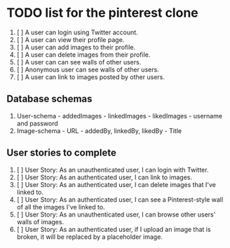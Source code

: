 # TODO list for the pinterest clone

  1. [ ] A user can login using Twitter account.
  2. [ ] A user can view their profile page.
  3. [ ] A user can add images to their profile.
  4. [ ] A user can delete images from their profile.
  5. [ ] A user can can see walls of other users.
  6. [ ] Anonymous user can see walls of other users.
  7. [ ] A user can link to images posted by other users.

## Database schemas

  1. User-schema
    - addedImages
    - linkedImages
    - likedImages
    - username and password
  2. Image-schema
    - URL
    - addedBy, linkedBy, likedBy
    - Title

## User stories to complete

  1. [ ] User Story: As an unauthenticated user, I can login with Twitter.
  2. [ ] User Story: As an authenticated user, I can link to images.
  3. [ ] User Story: As an authenticated user, I can delete images that I've
      linked to.
  4. [ ] User Story: As an authenticated user, I can see a Pinterest-style wall
      of all the images I've linked to.
  5. [ ] User Story: As an unauthenticated user, I can browse other users' walls
      of images.
  6. [ ] User Story: As an authenticated user, if I upload an image that is
      broken, it will be replaced by a placeholder image.
